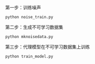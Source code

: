 第一步：训练噪声 
```
python noise_train.py
```

第二步：生成不可学习数据集 
```
python mknoisedata.py
```

第三步：代理模型在不可学习数据集上训练 
```
python train_model.py
```

<!-- 噪声训练方法：
* GUE: Generative Unlearnable Examples
* UE: Unlearnable Examples
* RUE: Robust Unlearnable Examples
* TUE: Transferable Unlearnable Examples -->